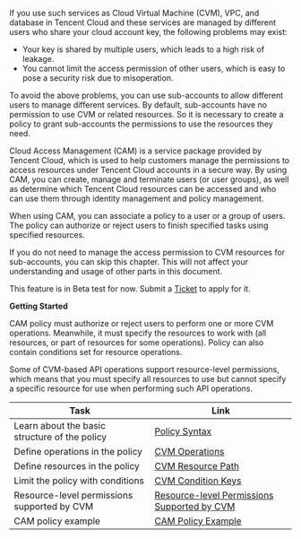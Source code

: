 If you use such services as Cloud Virtual Machine (CVM), VPC, and database in Tencent Cloud and these services are managed by different users who share your cloud account key, the following problems may exist:

- Your key is shared by multiple users, which leads to a high risk of leakage.
- You cannot limit the access permission of other users, which is easy to pose a security risk due to misoperation.

To avoid the above problems, you can use sub-accounts to allow different users to manage different services. By default, sub-accounts have no permission to use CVM or related resources. So it is necessary to create a policy to grant sub-accounts the permissions to use the resources they need.

Cloud Access Management (CAM) is a service package provided by Tencent Cloud, which is used to help customers manage the permissions to access resources under Tencent Cloud accounts in a secure way. By using CAM, you can create, manage and terminate users (or user groups), as well as determine which Tencent Cloud resources can be accessed and who can use them through identity management and policy management.

When using CAM, you can associate a policy to a user or a group of users. The policy can authorize or reject users to finish specified tasks using specified resources.

If you do not need to manage the access permission to CVM resources for sub-accounts, you can skip this chapter. This will not affect your understanding and usage of other parts in this document.

This feature is in Beta test for now. Submit a [Ticket](https://console.cloud.tencent.com/workorder/category/create?level1_id=6&level2_id=7&level1_name=%E8%AE%A1%E7%AE%97%E4%B8%8E%E7%BD%91%E7%BB%9C&level2_name=%E4%BA%91%E6%9C%8D%E5%8A%A1%E5%99%A8%20CVM) to apply for it.

**Getting Started**

CAM policy must authorize or reject users to perform one or more CVM operations. Meanwhile, it must specify the resources to work with (all resources, or part of resources for some operations). Policy can also contain conditions set for resource operations.

Some of CVM-based API operations support resource-level permissions, which means that you must specify all resources to use but cannot specify a specific resource for use when performing such API operations.




| Task | Link | 
|---------|---------|
| Learn about the basic structure of the policy | [Policy Syntax](https://intl.cloud.tencent.com/document/product/213/10313#celueyufa) |
| Define operations in the policy | [CVM Operations](https://intl.cloud.tencent.com/document/product/213/10313#caozuo) | 
| Define resources in the policy | [CVM Resource Path](https://intl.cloud.tencent.com/document/product/213/10313#ziyuanlujing) |
| Limit the policy with conditions | [CVM Condition Keys](https://intl.cloud.tencent.com/document/product/213/10313#tiaojianmiyue) |
| Resource-level permissions supported by CVM | [Resource-level Permissions Supported by CVM](https://intl.cloud.tencent.com/document/product/213/10314) |
| CAM policy example | [CAM Policy Example](https://intl.cloud.tencent.com/document/product/213/10312) |

